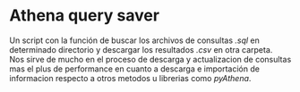 # Athena query saver
Un script con la función de buscar los archivos de consultas _.sql_ en determinado directorio y descargar los resultados _.csv_ en otra carpeta.  
Nos sirve de mucho en el proceso de descarga y actualizacion de consultas mas el plus de performance en cuanto a descarga e importación de informacion respecto a otros metodos u librerias como _pyAthena_.